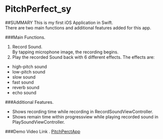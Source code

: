 # PitchPerfect_sy
##SUMMARY
This is my first iOS Application in Swift.  
There are two main functions and additional features added for this app.  

###Main Functions.  
1. Record Sound.    
By tapping microphone image, the recording begins.    
2. Play the recorded Sound back with 6 different effects.
The effects are:
* high-pitch sound
* low-pitch sound
* slow sound
* fast sound
* reverb sound
* echo sound

###Additional Features.   
* Shows recording time while recording in RecordSoundViewController.
* Shows remain time within progressview while playing recorded sound in PlaySoundViewController.  

###Demo Video Link . 
[PitchPerctApp](https://www.youtube.com/watch?v=Z5eMroswM-c)
